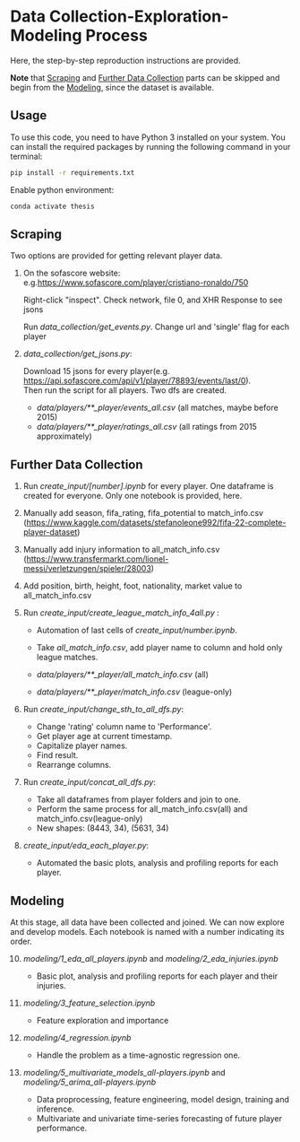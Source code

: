 # Data Collection-Exploration-Modeling Process
Here, the step-by-step reproduction instructions are provided.

**Note** that [Scraping](#scraping) and [Further Data Collection](#further-data-collection) parts can be skipped and begin from the [Modeling](#modeling), since the dataset 
is available.

## Usage
To use this code, you need to have Python 3 installed on your system. You can install the required packages by running the following command in your terminal:

```bash
pip install -r requirements.txt
```

Enable python environment: 

```bash
conda activate thesis
```

## Scraping
Two options are provided for getting relevant player data.
1. On the sofascore website: e.g.https://www.sofascore.com/player/cristiano-ronaldo/750

    Right-click "inspect". Check network, file 0, and XHR Response to see jsons

    Run *data_collection/get_events.py*. Change url and 'single' flag for each player

2. *data_collection/get_jsons.py*:

    Download 15 jsons for every player(e.g. https://api.sofascore.com/api/v1/player/78893/events/last/0).   
    Then run the script for all players. Two dfs are created.
    - *data/players/**_player/events_all.csv* (all matches, maybe before 2015)
    - *data/players/**_player/ratings_all.csv* (all ratings from 2015 approximately)

## Further Data Collection

1. Run *create_input/[number].ipynb* for every player. One dataframe is created for everyone. Only one notebook is provided, here.

2. Manually add season, fifa_rating, fifa_potential to match_info.csv
(https://www.kaggle.com/datasets/stefanoleone992/fifa-22-complete-player-dataset)

3. Manually add injury information to all_match_info.csv
(https://www.transfermarkt.com/lionel-messi/verletzungen/spieler/28003)

4. Add position, birth, height, foot, nationality, market value to all_match_info.csv

6. Run *create_input/create_league_match_info_4all.py* : 
    - Automation of last cells of *create_input/number.ipynb*. 
    - Take *all_match_info.csv*, add player name to column and hold only league matches.

    - *data/players/**_player/all_match_info.csv* (all)

    - *data/players/**_player/match_info.csv* (league-only)

7. Run *create_input/change_sth_to_all_dfs.py*:

    - Change 'rating' column name to 'Performance'.
    - Get player age at current timestamp.
    - Capitalize player names.
    - Find result.
    - Rearrange columns.

8. Run *create_input/concat_all_dfs.py*:
    - Take all dataframes from player folders and join to one.
    - Perform the same process for all_match_info.csv(all) and match_info.csv(league-only)
    - New shapes: (8443, 34), (5631, 34)

9. *create_input/eda_each_player.py*:
    - Automated the basic plots, analysis and profiling reports for each player.

## Modeling
At this stage, all data have been collected and joined. We can now explore and develop models. Each notebook is named with a number indicating its order.

10. *modeling/1_eda_all_players.ipynb* and *modeling/2_eda_injuries.ipynb*
    - Basic plot, analysis and profiling reports for each player and their injuries.

11. *modeling/3_feature_selection.ipynb*
    - Feature exploration and importance

10. *modeling/4_regression.ipynb*
    - Handle the problem as a time-agnostic regression one.

10. *modeling/5_multivariate_models_all-players.ipynb* and *modeling/5_arima_all-players.ipynb*
    - Data proprocessing, feature engineering, model design, training and inference.
    - Multivariate and univariate time-series forecasting of future player performance.
